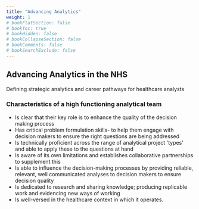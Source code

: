 ```yaml
---
title: "Advancing Analytics"
weight: 1
# bookFlatSection: false
# bookToc: true
# bookHidden: false
# bookCollapseSection: false
# bookComments: false
# bookSearchExclude: false
---
```


## Advancing Analytics in the NHS

Defining strategic analytics and career pathways for healthcare analysts

### Characteristics of a high functioning analytical team

* Is clear that their key role is to enhance the quality of the decision making process
* Has critical problem formulation skills- to help them engage with decision makers to ensure the  right questions are being addressed
* Is technically proficient across the range of analytical project 'types' and able to apply these to the questions at hand
* Is aware of its own limitations and establishes collaborative partnerships to supplement this
* Is able to influence the decision-making processes by providing reliable, relevant, well communicated analyses to decision
makers to ensure decision quality
* Is dedicated to research and sharing knowledge; producing replicable work and evidencing new ways of working
* Is well-versed in the healthcare context in which it operates.